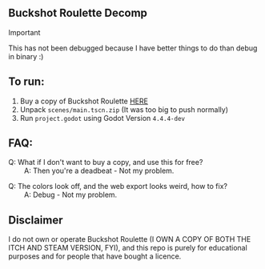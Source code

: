 Buckshot Roulette Decomp
---

> [!IMPORTANT]
> This has not been debugged because I have better things to do than debug in binary :)

## To run:
  1. Buy a copy of Buckshot Roulette [HERE](https://mikeklubnika.itch.io/buckshot-roulette)
  2. Unpack ```scenes/main.tscn.zip``` (It was too big to push normally)
  3. Run ```project.godot``` using Godot Version ```4.4.4-dev```

## FAQ:
  Q: What if I don't want to buy a copy, and use this for free?<br>
  &nbsp;&nbsp;&nbsp;&nbsp;&nbsp;&nbsp;&nbsp;&nbsp;A: Then you're a deadbeat - Not my problem.

  Q: The colors look off, and the web export looks weird, how to fix?<br>
  &nbsp;&nbsp;&nbsp;&nbsp;&nbsp;&nbsp;&nbsp;&nbsp;A: Debug - Not my problem.
  


Disclaimer
---
I do not own or operate Buckshot Roulette (I OWN A COPY OF BOTH THE ITCH AND STEAM VERSION, FYI), and this repo is purely for educational purposes and for people that have bought a licence.
